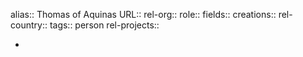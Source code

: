 alias:: Thomas of Aquinas
URL::
rel-org::
role::
fields::
creations::
rel-country::
tags:: person
rel-projects::



-
